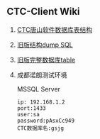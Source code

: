 ## CTC-Client Wiki


1. [CTC唐山软件数据库表结构](CTC唐山软件数据库表结构.md)

1. [旧版结构dump SQL](DB_structure.sql)

1. [旧版完整数据库table](CTCJBSample1.md)

1. 成都诺朗测试环境

	MSSQL Server

	```
	ip: 192.168.1.2
	port:1433
	user:sa
	password:pAsxCc949
	CTC数据库名:gsjg
	```